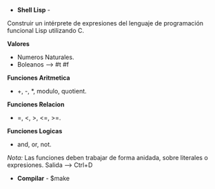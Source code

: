 - **Shell Lisp** -

Construir un intérprete de expresiones del lenguaje de 
programación funcional Lisp utilizando C.

**Valores**
- Numeros Naturales.
- Boleanos --> #t #f

**Funciones Aritmetica**
- +, -, *, modulo, quotient.

**Funciones Relacion**
- =, <, >, <=, >=.

**Funciones Logicas**
- and, or, not.

*Nota:* Las funciones deben trabajar de forma anidada,
        sobre literales o expresiones.
        Salida --> Ctrl+D
- **Compilar** -
$make
